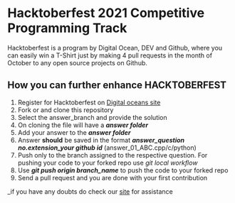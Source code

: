 # Hacktoberfest 2021  Competitive Programming Track

Hacktoberfest is a program by Digital Ocean, DEV and Github, where you can easily win a T-Shirt just by making 4 pull requests in the month of October to any open source projects on Github.

## How you can further enhance HACKTOBERFEST


1. Register for Hacktoberfest on [Digital oceans site](https://hacktoberfest.digitalocean.com/)
2. Fork or and clone this repository
3. Select the answer_branch  and provide the solution
4. On cloning the file will have a  _**answer folder**_
5. Add your answer to the _**answer folder**_
6. Answer **should** be saved in the format _**answer_question no.extension_your github id**_ (answer_01_ABC.cpp/c/python)
7. Push only to the branch assigned to the respective question. For pushing your code to your forked repo use _git local workflow_
8. Use _**git push origin branch_name**_ to push the code to your forked repo
9. Send a pull request and you are done with your first contribution

_if you have any doubts do check our [site]() for assistance 
